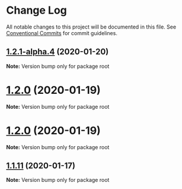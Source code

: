 # Change Log

All notable changes to this project will be documented in this file.
See [Conventional Commits](https://conventionalcommits.org) for commit guidelines.

## [1.2.1-alpha.4](https://github.com/accera-tech/solar-components/compare/v1.2.0...v1.2.1-alpha.4) (2020-01-20)

**Note:** Version bump only for package root






# [1.2.0](https://github.com/accera-tech/solar-components/compare/v1.1.11...v1.2.0) (2020-01-19)

**Note:** Version bump only for package root





# [1.2.0](https://github.com/accera-tech/solar-components/compare/v1.1.11...v1.2.0) (2020-01-19)

**Note:** Version bump only for package root





## [1.1.11](https://github.com/accera-tech/solar-components/compare/v1.1.10...v1.1.11) (2020-01-17)

**Note:** Version bump only for package root
